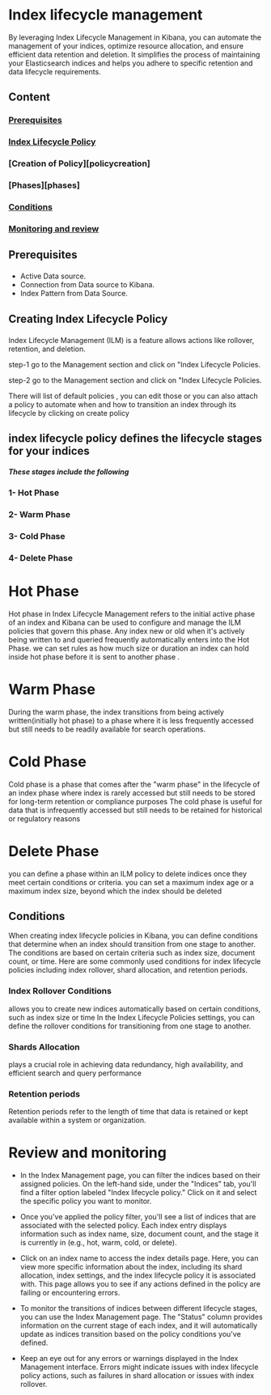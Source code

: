 # Index lifecycle management 

By leveraging Index Lifecycle Management in Kibana, you can automate the management of your indices, optimize resource allocation, and ensure efficient data retention and deletion. 
It simplifies the process of maintaining your Elasticsearch indices and helps you adhere to specific retention and data lifecycle requirements.


## Content 

### [Prerequisites](#requisite)
### [Index Lifecycle Policy](#ILMP)
### [Creation of Policy][policycreation]
### [Phases][phases]
### [Conditions](#condition)
### [Monitoring and review](#mandr)

## Prerequisites <p id="requisite">

 - Active Data source.
 - Connection from Data source to Kibana. 
 - Index Pattern from Data Source.

</p>

## Creating Index Lifecycle Policy <p id="ILMP">

Index Lifecycle Management (ILM) is a feature allows actions like rollover, retention, and deletion. 

step-1 go to the Management section and click on "Index Lifecycle Policies.

step-2 go to the Management section and click on "Index Lifecycle Policies.

There will list of default policies , you can edit those or you can also attach a policy to automate when and how to transition an index through its lifecycle by clicking on create policy
</p>
 
## index lifecycle policy defines the lifecycle stages for your indices
##### These stages include the following 
  
### 1- Hot Phase 
### 2- Warm Phase 
### 3- Cold Phase
### 4- Delete Phase
  
# Hot Phase 
  
  Hot phase in Index Lifecycle Management refers to the initial active phase of an index 
and Kibana can be used to configure and manage the ILM policies that govern this phase. 
Any index new or old when it's actively being written to and queried frequently automatically enters into the Hot Phase. 
we can set rules as how much size or duration an index can hold inside hot phase before it is sent to another phase .
  

# Warm Phase
  
  During the warm phase, the index transitions from being actively written(initially hot phase) to a phase where it is less frequently accessed but still needs to be readily available for search operations. 
  
# Cold Phase 
  
  Cold phase is a phase that comes after the "warm phase" in the lifecycle of an index
  phase where index is rarely accessed but still needs to be stored for long-term retention or compliance purposes
  The cold phase is useful for data that is infrequently accessed but still needs to be retained for historical or regulatory reasons

# Delete Phase 
  you can define a phase within an ILM policy to delete indices once they meet certain conditions or criteria.
  you can set a maximum index age or a maximum index size, beyond which the index should be deleted

  
## Conditions
  
  When creating index lifecycle policies in Kibana, 
  you can define conditions that determine when an index should transition from one stage to another. 
  The conditions are based on certain criteria such as index size, document count, or time. 
  Here are some commonly used conditions for index lifecycle policies
  including index rollover, shard allocation, and retention periods.


### Index Rollover Conditions 
  
  allows you to create new indices automatically based on certain conditions, such as index size or time
  In the Index Lifecycle Policies settings, you can define the rollover conditions for transitioning from one stage to another.


### Shards Allocation

  plays a crucial role in achieving data redundancy, high availability, and efficient search and query performance
  
### Retention periods 
  
  Retention periods refer to the length of time that data is retained or kept available within a system or organization. 
  
#  Review and monitoring 
  
  - In the Index Management page, you can filter the indices based on their assigned policies. On the left-hand side, under the "Indices"     tab, you'll find a filter option labeled "Index lifecycle policy." Click on it and select the specific policy you want to monitor.

  - Once you've applied the policy filter, you'll see a list of indices that are associated with the selected policy. Each index entry         displays information such as index name, size, document count, and the stage it is currently in (e.g., hot, warm, cold, or delete).
  
  - Click on an index name to access the index details page. Here, you can view more specific information about the index, including its       shard allocation, index settings, and the index lifecycle policy it is associated with. This page allows you to see if any actions        defined in the policy are failing or encountering errors.
  
  - To monitor the transitions of indices between different lifecycle stages, you can use the Index Management page. The "Status" column      provides information on the current stage of each index, and it will automatically update as indices transition based on the policy       conditions you've defined.
  
  - Keep an eye out for any errors or warnings displayed in the Index Management interface. Errors might indicate issues with index           lifecycle policy actions, such as failures in shard allocation or issues with index rollover.
